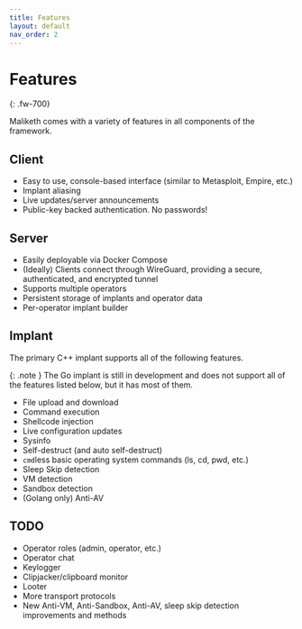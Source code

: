 ```yaml
---
title: Features
layout: default
nav_order: 2
---
```


# Features
{: .fw-700}

Maliketh comes with a variety of features in all components of the framework.

## Client
* Easy to use, console-based interface (similar to Metasploit, Empire, etc.)
* Implant aliasing
* Live updates/server announcements
* Public-key backed authentication. No passwords!

## Server
* Easily deployable via Docker Compose
* (Ideally) Clients connect through WireGuard, providing a secure, authenticated, and encrypted tunnel
* Supports multiple operators
* Persistent storage of implants and operator data
* Per-operator implant builder

## Implant
The primary C++ implant supports all of the following features.

{: .note }
The Go implant is still in development and does not support all of the features listed below, but it has most of them.

* File upload and download
* Command execution
* Shellcode injection
* Live configuration updates
* Sysinfo
* Self-destruct (and auto self-destruct)
* `cmd`less basic operating system commands (ls, cd, pwd, etc.)
* Sleep Skip detection
* VM detection
* Sandbox detection
* (Golang only) Anti-AV


## TODO
* Operator roles (admin, operator, etc.)
* Operator chat
* Keylogger
* Clipjacker/clipboard monitor
* Looter
* More transport protocols
* New Anti-VM, Anti-Sandbox, Anti-AV, sleep skip detection improvements and methods